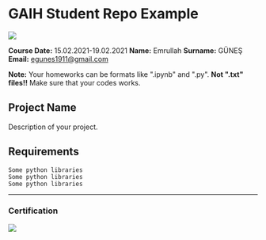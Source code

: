 # GAIH Student Repo Example
![](img/logo.png)

**Course Date:**  15.02.2021-19.02.2021
**Name:** Emrullah
**Surname:** GÜNEŞ 
**Email:** egunes1911@gmail.com

**Note:** Your homeworks can be formats like ".ipynb" and ".py". **Not ".txt" files!!** Make sure that your codes works.  

## Project Name
Description of your project.

## Requirements
```
Some python libraries
Some python libraries
Some python libraries
```
---

### Certification
![](img/certificate_ex.png)

